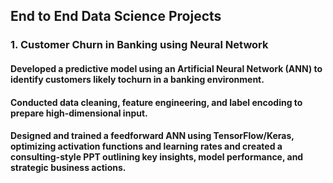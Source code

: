 ## End to End Data Science Projects
### 1. Customer Churn in Banking using Neural Network
#### Developed a predictive model using an Artificial Neural Network (ANN) to identify customers likely tochurn in a banking environment.
#### Conducted data cleaning, feature engineering, and label encoding to prepare high-dimensional input.
#### Designed and trained a feedforward ANN using TensorFlow/Keras, optimizing activation functions and learning rates and created a consulting-style PPT outlining key insights, model performance, and strategic business actions.

